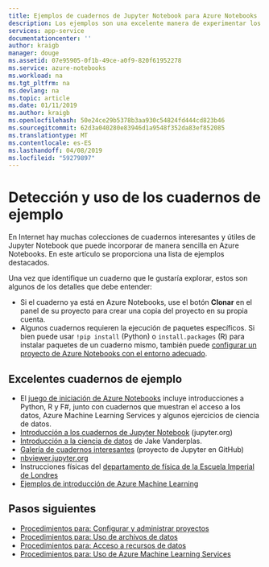```yaml
---
title: Ejemplos de cuadernos de Jupyter Notebook para Azure Notebooks
description: Los ejemplos son una excelente manera de experimentar los cuadernos de Jupyter Notebook en ejecución en los servicios en la nube gratuitos de Azure Notebooks.
services: app-service
documentationcenter: ''
author: kraigb
manager: douge
ms.assetid: 07e95905-0f1b-49ce-a0f9-820f61952278
ms.service: azure-notebooks
ms.workload: na
ms.tgt_pltfrm: na
ms.devlang: na
ms.topic: article
ms.date: 01/11/2019
ms.author: kraigb
ms.openlocfilehash: 50e24ce29b5378b3aa930c54824fd444cd823b46
ms.sourcegitcommit: 62d3a040280e83946d1a9548f352da83ef852085
ms.translationtype: MT
ms.contentlocale: es-ES
ms.lasthandoff: 04/08/2019
ms.locfileid: "59279897"
---
```

# <a name="discover-and-use-sample-notebooks"></a>Detección y uso de los cuadernos de ejemplo

En Internet hay muchas colecciones de cuadernos interesantes y útiles de Jupyter Notebook que puede incorporar de manera sencilla en Azure Notebooks. En este artículo se proporciona una lista de ejemplos destacados.

Una vez que identifique un cuaderno que le gustaría explorar, estos son algunos de los detalles que debe entender:

- Si el cuaderno ya está en Azure Notebooks, use el botón **Clonar** en el panel de su proyecto para crear una copia del proyecto en su propia cuenta.
- Algunos cuadernos requieren la ejecución de paquetes específicos. Si bien puede usar `!pip install` (Python) o `install.packages` (R) para instalar paquetes de un cuaderno mismo, también puede [configurar un proyecto de Azure Notebooks con el entorno adecuado](configure-manage-azure-notebooks-projects.md).

## <a name="great-sample-notebooks"></a>Excelentes cuadernos de ejemplo

- El [juego de iniciación de Azure Notebooks](https://notebooks.azure.com/#sample-redirect) incluye introducciones a Python, R y F#, junto con cuadernos que muestran el acceso a los datos, Azure Machine Learning Services y algunos ejercicios de ciencia de datos.
- [Introducción a los cuadernos de Jupyter Notebook](https://nbviewer.jupyter.org/github/jupyter/notebook/blob/master/docs/source/examples/Notebook/Notebook%20Basics.ipynb) (jupyter.org)
- [Introducción a la ciencia de datos](https://github.com/jakevdp/PythonDataScienceHandbook/tree/master/notebooks) de Jake Vanderplas.
- [Galería de cuadernos interesantes](https://github.com/ipython/ipython/wiki/A-gallery-of-interesting-IPython-Notebooks) (proyecto de Jupyter en GitHub)
- [nbviewer.jupyter.org](https://nbviewer.jupyter.org)
- Instrucciones físicas del [departamento de física de la Escuela Imperial de Londres](https://notebooks.azure.com/cvanbreu/libraries)
- [Ejemplos de introducción de Azure Machine Learning](https://notebooks.azure.com/azureml/projects/azureml-getting-started)

## <a name="next-steps"></a>Pasos siguientes  

- [Procedimientos para: Configurar y administrar proyectos](configure-manage-azure-notebooks-projects.md)
- [Procedimientos para: Uso de archivos de datos](work-with-project-data-files.md)
- [Procedimientos para: Acceso a recursos de datos](access-data-resources-jupyter-notebooks.md)
- [Procedimientos para: Uso de Azure Machine Learning Services](use-machine-learning-services-jupyter-notebooks.md)
